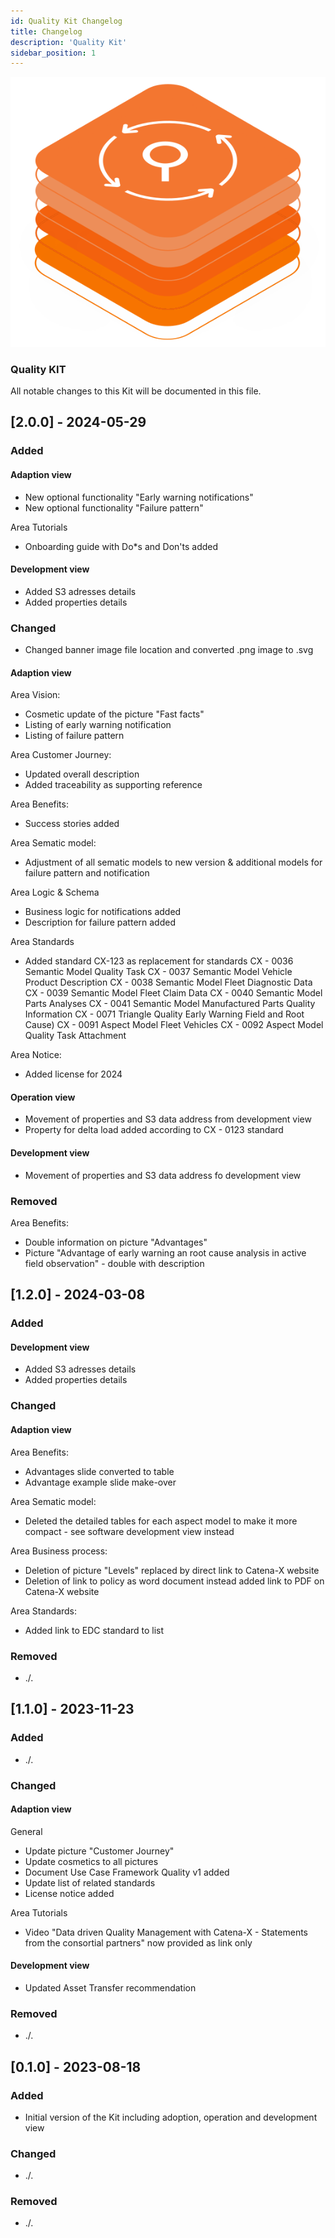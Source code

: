 ```yaml
---
id: Quality Kit Changelog
title: Changelog
description: 'Quality Kit'
sidebar_position: 1
---
```


![Quality kit banner](/img/kit-icons/quality-kit-icon.svg)

### Quality KIT

All notable changes to this Kit will be documented in this file.

## [2.0.0] - 2024-05-29

### Added
#### Adaption view

- New optional functionality "Early warning notifications"
- New optional functionality "Failure pattern"

Area Tutorials
- Onboarding guide with Do*s and Don'ts added

#### Development view

- Added S3 adresses details
- Added properties details

### Changed

- Changed banner image file location and converted .png image to .svg

#### Adaption view

Area Vision:
- Cosmetic update of the picture "Fast facts"
- Listing of early warning notification 
- Listing of failure pattern

Area Customer Journey:
- Updated overall description 
- Added traceability as supporting reference

Area Benefits:
- Success stories added

Area Sematic model:
- Adjustment of all sematic models to new version & additional models for failure pattern and notification

Area Logic & Schema
- Business logic for notifications added
- Description for failure pattern added

Area Standards
- Added standard CX-123 as replacement for standards 
CX - 0036 Semantic Model Quality Task
CX - 0037 Semantic Model Vehicle Product Description
CX - 0038 Semantic Model Fleet Diagnostic Data
CX - 0039 Semantic Model Fleet Claim Data
CX - 0040 Semantic Model Parts Analyses
CX - 0041 Semantic Model Manufactured Parts Quality Information
CX - 0071 Triangle Quality Early Warning Field and Root Cause)
CX - 0091 Aspect Model Fleet Vehicles
CX - 0092 Aspect Model Quality Task Attachment

Area Notice:
- Added license for 2024

#### Operation view

- Movement of properties and S3 data address from development view 
- Property for delta load added according to CX - 0123 standard

#### Development view

- Movement of properties and S3 data address fo development view

### Removed

Area Benefits:
- Double information on picture  "Advantages"
- Picture "Advantage of early warning an root cause analysis in active field observation" - double with description



## [1.2.0] - 2024-03-08

### Added

#### Development view

- Added S3 adresses details
- Added properties details

### Changed

#### Adaption view

Area Benefits:

- Advantages slide converted to table
- Advantage example slide make-over

Area Sematic model:

- Deleted the detailed tables for each aspect model to make it more compact - see software development view instead

Area Business process:

- Deletion of picture "Levels" replaced by direct link to Catena-X website
- Deletion of link to policy as word document instead added link to PDF on Catena-X website

Area Standards:

- Added link to EDC standard to list

### Removed

- ./.

## [1.1.0] - 2023-11-23

### Added

- ./.

### Changed

#### Adaption view

General

- Update picture "Customer Journey"
- Update cosmetics to all pictures
- Document Use Case Framework Quality v1 added
- Update list of related standards
- License notice added

Area Tutorials

- Video "Data driven Quality Management with Catena-X - Statements from the consortial partners" now provided as link
  only

#### Development view

- Updated Asset Transfer recommendation

### Removed

- ./.

## [0.1.0] - 2023-08-18

### Added

- Initial version of the Kit including adoption, operation and development view

### Changed

- ./.

### Removed

- ./.
